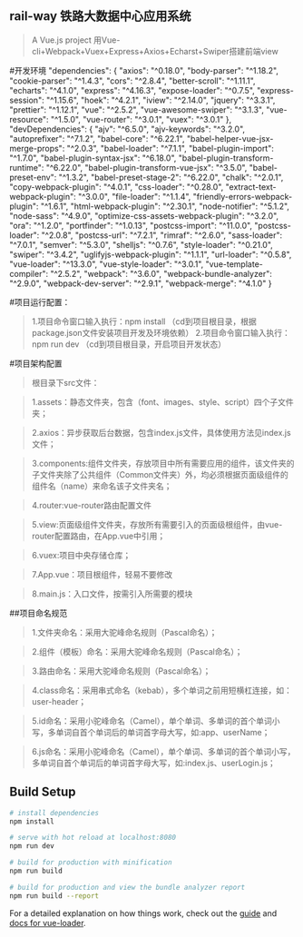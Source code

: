 ## rail-way 铁路大数据中心应用系统

> A Vue.js project
>用Vue-cli+Webpack+Vuex+Express+Axios+Echarst+Swiper搭建前端view

#开发环境
  "dependencies": {
    "axios": "^0.18.0",
    "body-parser": "^1.18.2",
    "cookie-parser": "^1.4.3",
    "cors": "^2.8.4",
    "better-scroll": "^1.11.1",
    "echarts": "^4.1.0",
    "express": "^4.16.3",
    "expose-loader": "^0.7.5",
    "express-session": "^1.15.6",
    "hoek": "^4.2.1",
    "iview": "^2.14.0",
    "jquery": "^3.3.1",
    "prettier": "^1.12.1",
    "vue": "^2.5.2",
    "vue-awesome-swiper": "^3.1.3",
    "vue-resource": "^1.5.0",
    "vue-router": "^3.0.1",
    "vuex": "^3.0.1"
  },
  "devDependencies": {
    "ajv": "^6.5.0",
    "ajv-keywords": "^3.2.0",
    "autoprefixer": "^7.1.2",
    "babel-core": "^6.22.1",
    "babel-helper-vue-jsx-merge-props": "^2.0.3",
    "babel-loader": "^7.1.1",
    "babel-plugin-import": "^1.7.0",
    "babel-plugin-syntax-jsx": "^6.18.0",
    "babel-plugin-transform-runtime": "^6.22.0",
    "babel-plugin-transform-vue-jsx": "^3.5.0",
    "babel-preset-env": "^1.3.2",
    "babel-preset-stage-2": "^6.22.0",
    "chalk": "^2.0.1",
    "copy-webpack-plugin": "^4.0.1",
    "css-loader": "^0.28.0",
    "extract-text-webpack-plugin": "^3.0.0",
    "file-loader": "^1.1.4",
    "friendly-errors-webpack-plugin": "^1.6.1",
    "html-webpack-plugin": "^2.30.1",
    "node-notifier": "^5.1.2",
    "node-sass": "^4.9.0",
    "optimize-css-assets-webpack-plugin": "^3.2.0",
    "ora": "^1.2.0",
    "portfinder": "^1.0.13",
    "postcss-import": "^11.0.0",
    "postcss-loader": "^2.0.8",
    "postcss-url": "^7.2.1",
    "rimraf": "^2.6.0",
    "sass-loader": "^7.0.1",
    "semver": "^5.3.0",
    "shelljs": "^0.7.6",
    "style-loader": "^0.21.0",
    "swiper": "^3.4.2",
    "uglifyjs-webpack-plugin": "^1.1.1",
    "url-loader": "^0.5.8",
    "vue-loader": "^13.3.0",
    "vue-style-loader": "^3.0.1",
    "vue-template-compiler": "^2.5.2",
    "webpack": "^3.6.0",
    "webpack-bundle-analyzer": "^2.9.0",
    "webpack-dev-server": "^2.9.1",
    "webpack-merge": "^4.1.0"
  }

#项目运行配置：

>1.项目命令窗口输入执行：npm install （cd到项目根目录，根据package.json文件安装项目开发及环境依赖）
>2.项目命令窗口输入执行：npm run dev （cd到项目根目录，开启项目开发状态）

#项目架构配置

>根目录下src文件：

>1.assets：静态文件夹，包含（font、images、style、script）四个子文件夹；

>2.axios：异步获取后台数据，包含index.js文件，具体使用方法见index.js文件；

>3.components:组件文件夹，存放项目中所有需要应用的组件，该文件夹的子文件夹除了公共组件（Common文件夹）外，均必须根据页面级组件的组件名（name）来命名该子文件夹名；

>4.router:vue-router路由配置文件

>5.view:页面级组件文件夹，存放所有需要引入的页面级根组件，由vue-router配置路由，在App.vue中引用；

>6.vuex:项目中央存储仓库；

>7.App.vue：项目根组件，轻易不要修改

>8.main.js：入口文件，按需引入所需要的模块

##项目命名规范

>1.文件夹命名：采用大驼峰命名规则（Pascal命名）；

>2.组件（模板）命名：采用大驼峰命名规则（Pascal命名）；

>3.路由命名：采用大驼峰命名规则（Pascal命名）；

>4.class命名：采用串式命名（kebab），多个单词之前用短横杠连接，如：user-header；

>5.id命名：采用小驼峰命名（Camel），单个单词、多单词的首个单词小写，多单词自首个单词后的单词首字母大写，如:app、userName；

>6.js命名：采用小驼峰命名（Camel），单个单词、多单词的首个单词小写，多单词自首个单词后的单词首字母大写，如:index.js、userLogin.js；

## Build Setup

``` bash
# install dependencies
npm install

# serve with hot reload at localhost:8080
npm run dev

# build for production with minification
npm run build

# build for production and view the bundle analyzer report
npm run build --report
```

For a detailed explanation on how things work, check out the [guide](http://vuejs-templates.github.io/webpack/) and [docs for vue-loader](http://vuejs.github.io/vue-loader).
